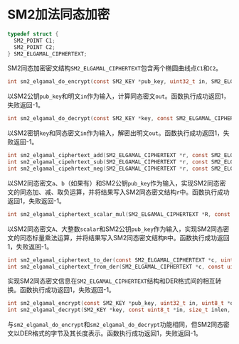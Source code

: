 # SM2加法同态加密

```c
typedef struct {
  SM2_POINT C1;
  SM2_POINT C2;
} SM2_ELGAMAL_CIPHERTEXT;
```

SM2同态加密密文结构`SM2_ELGAMAL_CIPHERTEXT`包含两个椭圆曲线点`C1`和`C2`。

```c
int sm2_elgamal_do_encrypt(const SM2_KEY *pub_key, uint32_t in, SM2_ELGAMAL_CIPHERTEXT *out);
```

以SM2公钥`pub_key`和明文`in`作为输入，计算同态密文`out`。函数执行成功返回1，失败返回-1。

```c
int sm2_elgamal_do_decrypt(const SM2_KEY *key, const SM2_ELGAMAL_CIPHERTEXT *in, uint32_t *out);
```

以SM2密钥`key`和同态密文`in`作为输入，解密出明文`out`。函数执行成功返回1，失败返回-1。

```c
int sm2_elgamal_ciphertext_add(SM2_ELGAMAL_CIPHERTEXT *r, const SM2_ELGAMAL_CIPHERTEXT *a, const SM2_ELGAMAL_CIPHERTEXT *b, const SM2_KEY *pub_key);
int sm2_elgamal_cipehrtext_sub(SM2_ELGAMAL_CIPHERTEXT *r, const SM2_ELGAMAL_CIPHERTEXT *a, const SM2_ELGAMAL_CIPHERTEXT *b, const SM2_KEY *pub_key);
int sm2_elgamal_cipehrtext_neg(SM2_ELGAMAL_CIPHERTEXT *r, const SM2_ELGAMAL_CIPHERTEXT *a, const SM2_KEY *pub_key);
```

以SM2同态密文`a`、`b`（如果有）和SM2公钥`pub_key`作为输入，实现SM2同态密文的同态加、减、取负运算，并将结果写入SM2同态密文结构`r`中。函数执行成功返回1，失败返回-1。

```c
int sm2_elgamal_ciphertext_scalar_mul(SM2_ELGAMAL_CIPHERTEXT *R, const uint8_t scalar[32], const SM2_ELGAMAL_CIPHERTEXT *A, const SM2_KEY *pub_key);
```

以SM2同态密文`A`、大整数`scalar`和SM2公钥`pub_key`作为输入，实现SM2同态密文的同态标量乘法运算，并将结果写入SM2同态密文结构`R`中。函数执行成功返回1，失败返回-1。

```c
int sm2_elgamal_ciphertext_to_der(const SM2_ELGAMAL_CIPHERTEXT *c, uint8_t **out, size_t *outlen);
int sm2_elgamal_ciphertext_from_der(SM2_ELGAMAL_CIPHERTEXT *c, const uint8_t **in, size_t *inlen);
```

实现SM2同态密文信息在`SM2_ELGAMAL_CIPHERTEXT`结构和DER格式间的相互转换。函数执行成功返回1，失败返回-1。

```c
int sm2_elgamal_encrypt(const SM2_KEY *pub_key, uint32_t in, uint8_t *out, size_t *outlen);
int sm2_elgamal_decrypt(SM2_KEY *key, const uint8_t *in, size_t inlen, uint32_t *out);
```

与`sm2_elgamal_do_encrypt`和`sm2_elgamal_do_decrypt`功能相同，但SM2同态密文以DER格式的字节及其长度表示。函数执行成功返回1，失败返回-1。
